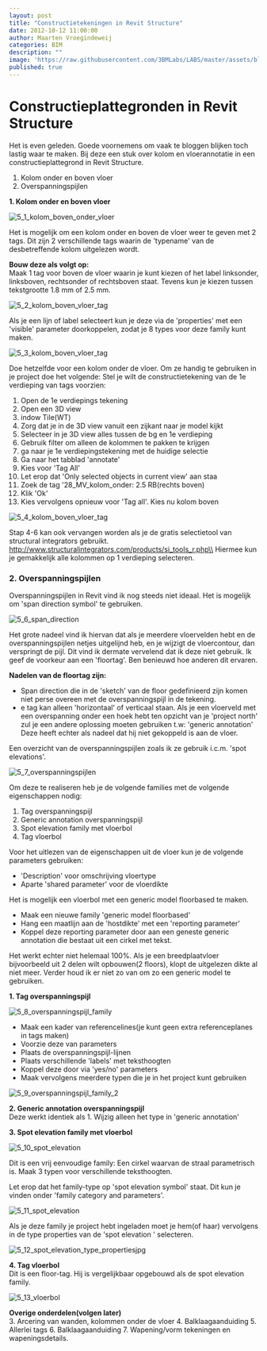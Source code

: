 ```yaml
---
layout: post
title: "Constructietekeningen in Revit Structure"
date: 2012-10-12 11:00:00
author: Maarten Vroegindeweij
categories: BIM
description: ""
image: 'https://raw.githubusercontent.com/3BMLabs/LABS/master/assets/blog_assets/2012-11-17/5_1_kolom_boven_onder_vloer.jpg'
published: true
---
```


# Constructieplattegronden in Revit Structure

Het is even geleden. Goede voornemens om vaak te bloggen blijken toch lastig waar te maken. Bij deze een stuk over kolom en vloerannotatie in een constructieplattegrond in Revit Structure.

1. Kolom onder en boven vloer<br>
2. Overspanningspijlen

**1. Kolom onder en boven vloer**

![5_1_kolom_boven_onder_vloer](https://raw.githubusercontent.com/3BMLabs/LABS/master/assets/blog_assets/2012-10-12/5_1_kolom_boven_onder_vloer.jpg)

Het is mogelijk om een kolom onder en boven de vloer weer te geven met 2 tags. Dit zijn 2 verschillende tags waarin de 'typename' van de desbetreffende kolom uitgelezen wordt.

**Bouw deze als volgt op:**<br>
Maak 1 tag voor boven de vloer waarin je kunt kiezen of het label linksonder, linksboven, rechtsonder of rechtsboven staat. Tevens kun je kiezen tussen tekstgrootte 1.8 mm of 2.5 mm.

![5_2_kolom_boven_vloer_tag](https://raw.githubusercontent.com/3BMLabs/LABS/master/assets/blog_assets/2012-10-12/5_2_kolom_boven_vloer_tag.jpg)

Als je een lijn of label selecteert kun je deze via de 'properties' met een 'visible' parameter doorkoppelen, zodat je 8 types voor deze family kunt maken.

![5_3_kolom_boven_vloer_tag](https://raw.githubusercontent.com/3BMLabs/LABS/master/assets/blog_assets/2012-10-12/5_3_kolom_boven_vloer_tag.jpg)

Doe hetzelfde voor een kolom onder de vloer.
Om ze handig te gebruiken in je project doe het volgende:
Stel je wilt de constructietekening van de 1e verdieping van tags voorzien:

1. Open de 1e verdiepings tekening
2. Open een 3D view
3. indow Tile(WT)
4. Zorg dat je in de 3D view vanuit een zijkant naar je model kijkt
5. Selecteer in je 3D view alles tussen de bg en 1e verdieping
6. Gebruik filter om alleen de kolommen te pakken te krijgen
7. ga naar je 1e verdiepingstekening met de huidige selectie
8. Ga naar het tabblad 'annotate'
9. Kies voor 'Tag All'
10. Let erop dat 'Only selected objects in current view' aan staa
11. Zoek de tag '28_MV_kolom_onder: 2.5 RB(rechts boven)
12. Klik 'Ok'
13. Kies vervolgens opnieuw voor 'Tag all'. Kies nu kolom boven

![5_4_kolom_boven_vloer_tag](https://raw.githubusercontent.com/3BMLabs/LABS/master/assets/blog_assets/2012-10-12/5_4_kolom_boven_vloer_tag.jpg)

Stap 4-6 kan ook vervangen worden als je de gratis selectietool van structural integrators gebruikt. http://www.structuralintegrators.com/products/si_tools_r.php\\
Hiermee kun je gemakkelijk alle kolommen op 1 verdieping selecteren.

### **2. Overspanningspijlen**
Overspanningspijlen in Revit vind ik nog steeds niet ideaal. Het is mogelijk om 'span direction symbol' te gebruiken.

![5_6_span_direction](https://raw.githubusercontent.com/3BMLabs/LABS/master/assets/blog_assets/2012-10-12/5_6_span_direction.jpg)

Het grote nadeel vind ik hiervan dat als je meerdere vloervelden hebt en de overspanningspijlen netjes uitgelijnd heb, en je wijzigt de vloercontour, dan verspringt de pijl. Dit vind ik dermate vervelend dat ik deze niet gebruik. Ik geef de voorkeur aan een 'floortag'. Ben benieuwd hoe anderen dit ervaren.

**Nadelen van de floortag zijn:**<br>
- Span direction die in de 'sketch' van de floor gedefinieerd zijn komen niet perse overeen met de overspanningspijl in de tekening.
- e tag kan alleen 'horizontaal' of verticaal staan. Als je een vloerveld met een overspanning onder een hoek hebt ten opzicht van je 'project north' zul je een andere oplossing moeten gebruiken t.w: 'generic annotation' Deze heeft echter als nadeel dat hij niet gekoppeld is aan de vloer.

Een overzicht van de overspanningspijlen zoals ik ze gebruik i.c.m. 'spot elevations'.

![5_7_overspanningspijlen](https://raw.githubusercontent.com/3BMLabs/LABS/master/assets/blog_assets/2012-10-12/5_7_overspanningspijlen.jpg)

Om deze te realiseren heb je de volgende families met de volgende eigenschappen nodig:<br>
1. Tag overspanningspijl
2. Generic annotation overspanningspijl
3. Spot elevation family met vloerbol
4. Tag vloerbol

Voor het uitlezen van de eigenschappen uit de vloer kun je de volgende parameters gebruiken:<br>
- 'Description' voor omschrijving vloertype
- Aparte 'shared parameter' voor de vloerdikte

Het is mogelijk een vloerbol met een generic model floorbased te maken.<br>
- Maak een nieuwe family 'generic model floorbased'
- Hang een maatlijn aan de 'hostdikte' met een 'reporting parameter'
- Koppel deze reporting parameter door aan een geneste generic annotation die bestaat uit een cirkel met tekst.

Het werkt echter niet helemaal 100%. Als je een breedplaatvloer bijvoorbeeld uit 2 delen wilt opbouwen(2 floors), klopt de uitgelezen dikte al niet meer. Verder houd ik er niet zo van om zo een generic model te gebruiken.

**1. Tag overspanningspijl**

![5_8_overspanningspijl_family](https://raw.githubusercontent.com/3BMLabs/LABS/master/assets/blog_assets/2012-10-12/5_8_overspanningspijl_family.jpg)

- Maak een kader van referencelines(je kunt geen extra referenceplanes in tags maken)
- Voorzie deze van parameters
- Plaats de overspanningspijl-lijnen
- Plaats verschillende 'labels' met teksthoogten
- Koppel deze door via 'yes/no' parameters
- Maak vervolgens meerdere typen die je in het project kunt gebruiken

![5_9_overspanningspijl_family_2](https://raw.githubusercontent.com/3BMLabs/LABS/master/assets/blog_assets/2012-10-12/5_9_overspanningspijl_family_2.jpg)

**2. Generic annotation overspanningspijl**<br>
Deze werkt identiek als 1. Wijzig alleen het type in 'generic annotation'

**3. Spot elevation family met vloerbol** 

![5_10_spot_elevation](https://raw.githubusercontent.com/3BMLabs/LABS/master/assets/blog_assets/2012-10-12/5_10_spot_elevation.jpg)

Dit is een vrij eenvoudige family: Een cirkel waarvan de straal parametrisch is. Maak 3 typen voor verschillende teksthoogten.

Let erop dat het family-type op 'spot elevation symbol' staat. Dit kun je vinden onder 'family category and parameters'.

![5_11_spot_elevation](https://raw.githubusercontent.com/3BMLabs/LABS/master/assets/blog_assets/2012-10-12/5_11_spot_elevation.jpg)

Als je deze family je project hebt ingeladen moet je hem(of haar) vervolgens in de type properties van de 'spot elevation ' selecteren.

![5_12_spot_elevation_type_propertiesjpg](https://raw.githubusercontent.com/3BMLabs/LABS/master/assets/blog_assets/2012-10-12/5_12_spot_elevation_type_propertiesjpg.jpg)

**4. Tag vloerbol**<br>
Dit is een floor-tag. Hij is vergelijkbaar opgebouwd als de spot elevation family.

![5_13_vloerbol](https://raw.githubusercontent.com/3BMLabs/LABS/master/assets/blog_assets/2012-10-12/5_13_vloerbol.jpg)

**Overige onderdelen(volgen later)**<br>
3. Arcering van wanden, kolommen onder de vloer
4. Balklaagaanduiding
5. Allerlei tags
6. Balklaagaanduiding
7. Wapening/vorm tekeningen en wapeningsdetails.
